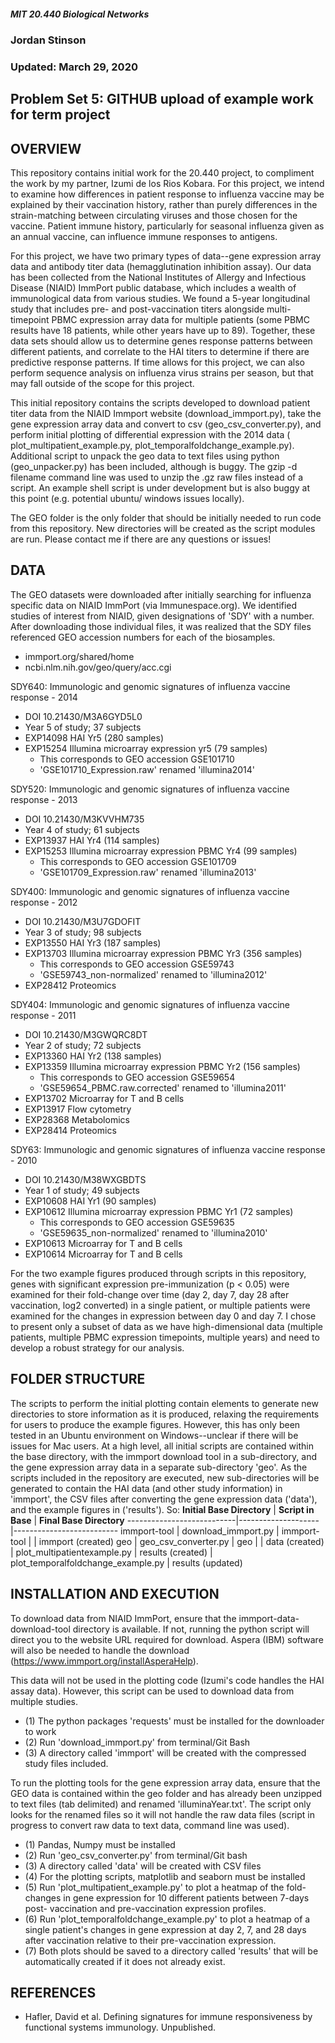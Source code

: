 ##### MIT 20.440 Biological Networks #############################################################################

### Jordan Stinson
### Updated: March 29, 2020
## Problem Set 5: GITHUB upload of example work for term project

## OVERVIEW
This repository contains initial work for the 20.440 project, to compliment
the work by my partner, Izumi de los Rios Kobara. For this project, we intend
to examine how differences in patient response to influenza vaccine may be
explained by their vaccination history, rather than purely differences in the
strain-matching between circulating viruses and those chosen for the vaccine.
Patient immune history, particularly for seasonal influenza given as an annual
vaccine, can influence immune responses to antigens.

For this project, we have two primary types of data--gene expression array
data and antibody titer data (hemagglutination inhibition assay). Our data
has been collected from the National Institutes of Allergy and Infectious
Disease (NIAID) ImmPort public database, which includes a wealth of
immunological data from various studies. We found a 5-year longitudinal study
that includes pre- and post-vaccination titers alongside multi-timepoint PBMC
expression array data for multiple patients (some PBMC results have 18
patients, while other years have up to 89). Together, these data sets should
allow us to determine genes response patterns between different patients,
and correlate to the HAI titers to determine if there are predictive response
patterns. If time allows for this project, we can also perform sequence
analysis on influenza virus strains per season, but that may fall outside of
the scope for this project.

This initial repository contains the scripts developed to download patient
titer data from the NIAID Immport website (download_immport.py), take the
gene expression array data and convert to csv (geo_csv_converter.py), and
perform initial plotting of differential expression with the 2014 data (
plot_multipatient_example.py, plot_temporalfoldchange_example.py). Additional
script to unpack the geo data to text files using python (geo_unpacker.py)
has been included, although is buggy. The gzip -d filename command line was
used to unzip the .gz raw files instead of a script. An example shell script
is under development but is also buggy at this point (e.g. potential ubuntu/
windows issues locally).

The GEO folder is the only folder that should be initially needed to run code
from this repository. New directories will be created as the script modules
are run. Please contact me if there are any questions or issues!

## DATA
The GEO datasets were downloaded after initially searching for influenza
specific data on NIAID ImmPort (via Immunespace.org). We identified studies
of interest from NIAID, given designations of 'SDY' with a number. After
downloading those individual files, it was realized that the SDY files
referenced GEO accession numbers for each of the biosamples.
* immport.org/shared/home
* ncbi.nlm.nih.gov/geo/query/acc.cgi

SDY640: Immunologic and genomic signatures of influenza vaccine
response - 2014
* DOI 10.21430/M3A6GYD5L0
* Year 5 of study; 37 subjects
* EXP14098 HAI Yr5 (280 samples)
* EXP15254 Illumina microarray expression yr5 (79 samples)
  * This corresponds to GEO accession GSE101710
  * 'GSE101710_Expression.raw' renamed 'illumina2014'

SDY520: Immunologic and genomic signatures of influenza vaccine
response - 2013
* DOI 10.21430/M3KVVHM735
* Year 4 of study; 61 subjects
* EXP13937 HAI Yr4 (114 samples)
* EXP15253 Illumina microarray expression PBMC Yr4 (99 samples)
  * This corresponds to GEO accession GSE101709
  * 'GSE101709_Expression.raw' renamed 'illumina2013'

SDY400: Immunologic and genomic signatures of influenza vaccine
response - 2012
* DOI 10.21430/M3U7GDOFIT
* Year 3 of study; 98 subjects
* EXP13550 HAI Yr3 (187 samples)
* EXP13703 Illumina microarray expression PBMC Yr3 (356 samples)
  * This corresponds to GEO accession GSE59743
  * 'GSE59743_non-normalized' renamed to 'illumina2012'
* EXP28412 Proteomics

SDY404: Immunologic and genomic signatures of influenza vaccine
response - 2011
* DOI 10.21430/M3GWQRC8DT
* Year 2 of study; 72 subjects
* EXP13360 HAI Yr2 (138 samples)
* EXP13359 Illumina microarray expression PBMC Yr2 (156 samples)
  * This corresponds to GEO accession GSE59654
  * 'GSE59654_PBMC.raw.corrected' renamed to 'illumina2011'
* EXP13702 Microarray for T and B cells
* EXP13917 Flow cytometry
* EXP28368 Metabolomics
* EXP28414 Proteomics

SDY63: Immunologic and genomic signatures of influenza vaccine
response - 2010
* DOI 10.21430/M38WXGBDTS
* Year 1 of study; 49 subjects
* EXP10608 HAI Yr1 (90 samples)
* EXP10612 Illumina microarray expression PBMC Yr1 (72 samples)
  * This corresponds to GEO accession GSE59635
  * 'GSE59635_non-normalized' renamed to 'illumina2010'
* EXP10613 Microarray for T and B cells
* EXP10614 Microarray for T and B cells

For the two example figures produced through scripts in this repository,
genes with significant expression pre-immunization (p < 0.05) were examined
for their fold-change over time (day 2, day 7, day 28 after vaccination,
log2 converted) in a single patient, or multiple patients were examined
for the changes in expression between day 0 and day 7. I chose to present
only a subset of data as we have high-dimensional data (multiple patients,
multiple PBMC expression timepoints, multiple years) and need to develop a
robust strategy for our analysis.

## FOLDER STRUCTURE
The scripts to perform the initial plotting contain elements to generate new
directories to store information as it is produced, relaxing the requirements
for users to produce the example figures. However, this has only been tested
in an Ubuntu environment on Windows--unclear if there will be issues for Mac
users. At a high level, all initial scripts are contained within the base
directory, with the immport download tool in a sub-directory, and the gene
expression array data in a separate sub-directory 'geo'. As the scripts
included in the repository are executed, new sub-directories will be generated
to contain the HAI data (and other study information) in 'immport', the CSV
files after converting the gene expression data ('data'), and the example
figures in ('results'). So:
**Initial Base Directory** | **Script in Base** | **Final Base Directory**
---------------------------|--------------------|--------------------------
immport-tool | download_immport.py | immport-tool
 | | immport (created)
geo | geo_csv_converter.py | geo
 | | data (created)
 | plot_multipatientexample.py | results (created)
 | plot_temporalfoldchange_example.py | results (updated)

## INSTALLATION AND EXECUTION
To download data from NIAID ImmPort, ensure that the immport-data-download-tool
directory is available. If not, running the python script will direct you to
the website URL required for download. Aspera (IBM) software will also be
needed to handle the download (https://www.immport.org/installAsperaHelp).

This data will not be used in the plotting code (Izumi's code handles the HAI
assay data). However, this script can be used to download data from multiple
studies.
* (1) The python packages 'requests' must be installed for the downloader to
work
* (2) Run 'download_immport.py' from terminal/Git Bash
* (3) A directory called 'immport' will be created with the compressed study
files included.

To run the plotting tools for the gene expression array data, ensure that the
GEO data is contained within the geo folder and has already been unzipped to
text files (tab delimited) and renamed 'illuminaYear.txt'. The script only
looks for the renamed files so it will not handle the raw data files (script
in progress to convert raw data to text data, command line was used).
* (1) Pandas, Numpy must be installed
* (2) Run 'geo_csv_converter.py' from terminal/Git bash
* (3) A directory called 'data' will be created with CSV files
* (4) For the plotting scripts, matplotlib and seaborn must be installed
* (5) Run 'plot_multipatient_example.py' to plot a heatmap of the fold-
changes in gene expression for 10 different patients between 7-days post-
vaccination and pre-vaccination expression profiles.
* (6) Run 'plot_temporalfoldchange_example.py' to plot a heatmap of a single
patient's changes in gene expression at day 2, 7, and 28 days after vaccination
relative to their pre-vaccination expression.
* (7) Both plots should be saved to a directory called 'results' that will be
automatically created if it does not already exist.

## REFERENCES
* Hafler, David et al. Defining signatures for immune responsiveness by functional systems immunology. Unpublished.
